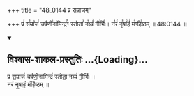 +++
title = "48_0144 प्र सम्राजम्"

+++
प्र꣢ स꣣म्रा꣡जं꣢ चर्षणी꣣ना꣡मिन्द्र꣢꣯ꣳ स्तोता꣣ न꣡व्यं꣢ गी꣣र्भिः꣢। न꣡रं꣢ नृ꣣षा꣢हं꣣ म꣡ꣳहि꣢ष्ठम् ॥ 48:0144 ॥

<div class="js_include" newlevelforh1="2" title="विश्वास-शाकल-प्रस्तुतिः" unfilled url="/vedAH_Rk/shAkalam/saMhitA/vishvAsa-prastutiH/08/016/01_pra_samrAjaM.md">
<details open><summary><h2>विश्वास-शाकल-प्रस्तुतिः ...{Loading}...</h2></summary>


प्र स॒म्राजं॑ चर्षणी॒नामिन्द्रं॑ स्तोता॒ नव्यं॑ गी॒र्भिः ।  
नरं॑ नृ॒षाहं॒ मंहि॑ष्ठम् ॥

</details>
</div>